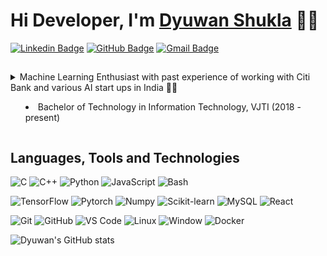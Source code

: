<!-- Resources -->

<!-- https://dev.to/envoy_/150-badges-for-github-pnk -->
<!-- https://simpleicons.org/ -->
<!-- https://shields.io/ -->


# Hi Developer, I'm <a href="https://www.linkedin.com/in/dyuwan-shukla//">Dyuwan Shukla</a> 👋🏼

[![Linkedin Badge](https://img.shields.io/badge/-dyuwan-blue?style=flat-square&logo=Linkedin&logoColor=white&link=https://www.linkedin.com/in/dyuwan-shukla/)](https://www.linkedin.com/in/dyuwan-shukla/ "Connect on LinkedIn")
[![GitHub Badge](https://img.shields.io/badge/-dyuwan-181717?style=flat-square&logo=github&logoColor=white&link=https://github.com/dyuwan)](https://github.com/dyuwan/ "Follow on GitHub")
[![Gmail Badge](https://img.shields.io/badge/-dyuwanshukla@gmail.com-c14438?style=flat-square&logo=Gmail&logoColor=white&link=mailto:dyuwanshukla@gmail.com)](mailto:dyuwanshukla@gmail.com "Connect via Email")

## 

<details>
<summary>Machine Learning Enthusiast with past experience of working with Citi Bank and various AI start ups in India 👨‍🔬
<ul>
  <li>Bachelor of Technology in Information Technology, VJTI (2018 - present)</li>
</ul>
</summary>
</details>

## Languages, Tools and Technologies

![C](https://img.shields.io/badge/C-00599C?style=flat-square&logo=c&logoColor=white)
![C++](https://img.shields.io/badge/C%2B%2B-00599C?style=flat-square&logo=c%2B%2B&logoColor=white)
![Python](https://img.shields.io/badge/Python-3776AB?style=flat-square&logo=python&logoColor=white)
![JavaScript](https://img.shields.io/badge/JavaScript-F7DF1E?style=flat-square&logo=javascript&logoColor=black)
![Bash](https://img.shields.io/badge/Bash-121011?style=flat-square&logo=gnu-bash&logoColor=white)

![TensorFlow](https://img.shields.io/badge/TensorFlow-FF6F00?style=flat-square&logo=TensorFlow&logoColor=white)
![Pytorch](https://img.shields.io/badge/Pytorch-EE4C2C?style=flat-square&logo=Pytorch&logoColor=white)
![Numpy](https://img.shields.io/badge/Numpy-013243?style=flat-square&logo=Numpy)
![Scikit-learn](https://img.shields.io/badge/Scikit%20Learn-F7931E?style=flat-square&logo=scikit-learn&logoColor=white)
![MySQL](https://img.shields.io/badge/MySQL-4479A1?style=flat-square&logo=mysql&logoColor=white)
![React](https://img.shields.io/badge/React-20232A?style=flat-square&logo=react&logoColor=61DAFB)

![Git](https://img.shields.io/badge/-Git-F05032?style=flat-square&logo=git&logoColor=white)
![GitHub](https://img.shields.io/badge/-GitHub-181717?style=flat-square&logo=github)
![VS Code](https://img.shields.io/badge/-VS%20Code-007ACC?style=flat-square&logo=visual-studio-code)
![Linux](https://img.shields.io/badge/Linux-FCC624?style=flat-square&logo=linux&logoColor=black)
![Window](https://img.shields.io/badge/Windows-0078D6?style=flat-square&logo=windows&logoColor=white)
![Docker](https://img.shields.io/badge/-Docker-2496ED?style=flat-square&logo=docker&logoColor=white)

![Dyuwan's GitHub stats](https://github-readme-stats.vercel.app/api?username=dyuwan&theme=default&show_icons=true&count_private=true&include_all_commits=true)

